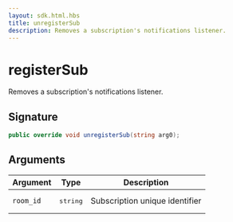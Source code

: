 ```yaml
---
layout: sdk.html.hbs
title: unregisterSub
description: Removes a subscription's notifications listener.
---
```


# registerSub

Removes a subscription's notifications listener.

## Signature

```csharp
public override void unregisterSub(string arg0);
```

## Arguments

| Argument   | Type                      | Description
| ---------- |---------------------------|-------------------------------------------------- |
| `room_id` | <pre>string</pre>  | Subscription unique identifier

